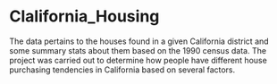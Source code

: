 # Clalifornia_Housing
The data pertains to the houses found in a given California district and some summary stats about them based on the 1990 census data. The project was carried out to determine how people have different house purchasing tendencies in California based on several factors.
